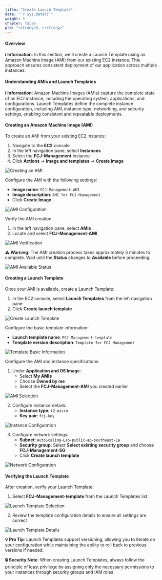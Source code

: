 ```yaml
---
title: "Create Launch Template"
date: "`r Sys.Date()`"
weight: 3
chapter: false
pre: "<strong>3. </strong>"
---
```


#### Overview

**ℹ️ Information**: In this section, we'll create a Launch Template using an Amazon Machine Image (AMI) from our existing EC2 instance. This approach ensures consistent deployment of our application across multiple instances.

#### Understanding AMIs and Launch Templates

**ℹ️ Information**: Amazon Machine Images (AMIs) capture the complete state of an EC2 instance, including the operating system, applications, and configurations. Launch Templates define the complete instance configuration, including AMI, instance type, networking, and security settings, enabling consistent and repeatable deployments.

#### Creating an Amazon Machine Image (AMI)

To create an AMI from your existing EC2 instance:

1. Navigate to the **EC2** console
2. In the left navigation pane, select **Instances**
3. Select the **FCJ-Management** instance
4. Click **Actions** → **Image and templates** → **Create image**

![Creating an AMI](/images/3-create-launch-template/3.1.png?featherlight=false&width=90pc)

Configure the AMI with the following settings:

- **Image name**: `FCJ-Management-AMI`
- **Image description**: `AMI for FCJ-Management`
- Click **Create Image**

![AMI Configuration](/images/3-create-launch-template/3.2.png?featherlight=false&width=90pc)

Verify the AMI creation:

1. In the left navigation pane, select **AMIs**
2. Locate and select **FCJ-Management-AMI**

![AMI Verification](/images/3-create-launch-template/3.3.png?featherlight=false&width=90pc)

**⚠️ Warning**: The AMI creation process takes approximately 3 minutes to complete. Wait until the **Status** changes to **Available** before proceeding.

![AMI Available Status](/images/3-create-launch-template/3.4.png?featherlight=false&width=90pc)

#### Creating a Launch Template

Once your AMI is available, create a Launch Template:

1. In the EC2 console, select **Launch Templates** from the left navigation pane
2. Click **Create launch template**

![Create Launch Template](/images/3-create-launch-template/3.5.png?featherlight=false&width=90pc)

Configure the basic template information:

- **Launch template name**: `FCJ-Management-template`
- **Template version description**: `Template for FCJ Management`

![Template Basic Information](/images/3-create-launch-template/3.6.png?featherlight=false&width=90pc)

Configure the AMI and instance specifications:

1. Under **Application and OS Image**:
   - Select **My AMIs**
   - Choose **Owned by me**
   - Select the **FCJ-Management-AMI** you created earlier

![AMI Selection](/images/3-create-launch-template/3.7.png?featherlight=false&width=90pc)

2. Configure instance details:
   - **Instance type**: `t2.micro`
   - **Key pair**: `fcj-key`

![Instance Configuration](/images/3-create-launch-template/3.8.png?featherlight=false&width=90pc)

3. Configure network settings:
   - **Subnet**: `AutoScaling-Lab-public-ap-southeast-1a`
   - **Security group**: Select **Select existing security group** and choose **FCJ-Management-SG**
   - Click **Create launch template**

![Network Configuration](/images/3-create-launch-template/3.9.png?featherlight=false&width=90pc)

#### Verifying the Launch Template

After creation, verify your Launch Template:

1. Select **FCJ-Management-template** from the Launch Templates list

![Launch Template Selection](/images/3-create-launch-template/3.10.png?featherlight=false&width=90pc)

2. Review the template configuration details to ensure all settings are correct

![Launch Template Details](/images/3-create-launch-template/3.11.png?featherlight=false&width=90pc)

**💡 Pro Tip**: Launch Templates support versioning, allowing you to iterate on your configuration while maintaining the ability to roll back to previous versions if needed.

**🔒 Security Note**: When creating Launch Templates, always follow the principle of least privilege by assigning only the necessary permissions to your instances through security groups and IAM roles.
